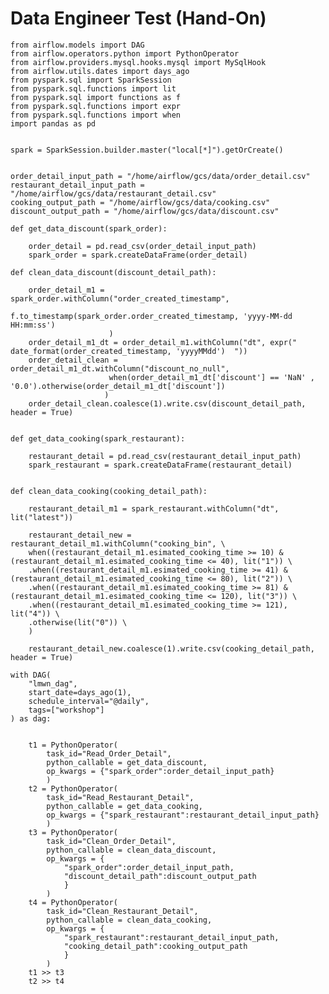 # Data Engineer Test (Hand-On)


    from airflow.models import DAG
    from airflow.operators.python import PythonOperator
    from airflow.providers.mysql.hooks.mysql import MySqlHook
    from airflow.utils.dates import days_ago
    from pyspark.sql import SparkSession
    from pyspark.sql.functions import lit
    from pyspark.sql import functions as f
    from pyspark.sql.functions import expr
    from pyspark.sql.functions import when
    import pandas as pd


    spark = SparkSession.builder.master("local[*]").getOrCreate()


    order_detail_input_path = "/home/airflow/gcs/data/order_detail.csv"
    restaurant_detail_input_path = "/home/airflow/gcs/data/restaurant_detail.csv"
    cooking_output_path = "/home/airflow/gcs/data/cooking.csv"
    discount_output_path = "/home/airflow/gcs/data/discount.csv"

    def get_data_discount(spark_order):

        order_detail = pd.read_csv(order_detail_input_path)
        spark_order = spark.createDataFrame(order_detail) 

    def clean_data_discount(discount_detail_path):

        order_detail_m1 = spark_order.withColumn("order_created_timestamp",
                          f.to_timestamp(spark_order.order_created_timestamp, 'yyyy-MM-dd HH:mm:ss')
                          )
        order_detail_m1_dt = order_detail_m1.withColumn("dt", expr(" date_format(order_created_timestamp, 'yyyyMMdd')  "))
        order_detail_clean = order_detail_m1_dt.withColumn("discount_no_null", 
                          when(order_detail_m1_dt['discount'] == 'NaN' , '0.0').otherwise(order_detail_m1_dt['discount'])
                         )
        order_detail_clean.coalesce(1).write.csv(discount_detail_path, header = True)
                                

    def get_data_cooking(spark_restaurant):

        restaurant_detail = pd.read_csv(restaurant_detail_input_path)
        spark_restaurant = spark.createDataFrame(restaurant_detail) 


    def clean_data_cooking(cooking_detail_path):

        restaurant_detail_m1 = spark_restaurant.withColumn("dt", lit("latest"))

        restaurant_detail_new = restaurant_detail_m1.withColumn("cooking_bin", \
        when((restaurant_detail_m1.esimated_cooking_time >= 10) & (restaurant_detail_m1.esimated_cooking_time <= 40), lit("1")) \
        .when((restaurant_detail_m1.esimated_cooking_time >= 41) & (restaurant_detail_m1.esimated_cooking_time <= 80), lit("2")) \
        .when((restaurant_detail_m1.esimated_cooking_time >= 81) & (restaurant_detail_m1.esimated_cooking_time <= 120), lit("3")) \
        .when((restaurant_detail_m1.esimated_cooking_time >= 121), lit("4")) \
        .otherwise(lit("0")) \
        )

        restaurant_detail_new.coalesce(1).write.csv(cooking_detail_path, header = True)

    with DAG(
        "lmwn_dag",
        start_date=days_ago(1),
        schedule_interval="@daily",
        tags=["workshop"]
    ) as dag:


        t1 = PythonOperator(
            task_id="Read_Order_Detail",
            python_callable = get_data_discount,
            op_kwargs = {"spark_order":order_detail_input_path}
            )
        t2 = PythonOperator(
            task_id="Read_Restaurant_Detail",
            python_callable = get_data_cooking,
            op_kwargs = {"spark_restaurant":restaurant_detail_input_path}
            )
        t3 = PythonOperator(
            task_id="Clean_Order_Detail",
            python_callable = clean_data_discount,
            op_kwargs = {
                "spark_order":order_detail_input_path,
                "discount_detail_path":discount_output_path
                }
            )
        t4 = PythonOperator(
            task_id="Clean_Restaurant_Detail",
            python_callable = clean_data_cooking,
            op_kwargs = {
                "spark_restaurant":restaurant_detail_input_path,
                "cooking_detail_path":cooking_output_path
                }
            )
        t1 >> t3
        t2 >> t4

